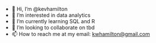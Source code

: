 - 👋 Hi, I’m @kevhamilton
- 👀 I’m interested in data analytics 
- 🌱 I’m currently learning SQL and R
- 💞️ I’m looking to collaborate on tbd
- 📫 How to reach me at my email: kwhamilton@gmail.com

<!---
kevhamilton/kevhamilton is a ✨ special ✨ repository because its `README.md` (this file) appears on your GitHub profile.
You can click the Preview link to take a look at your changes.
--->
